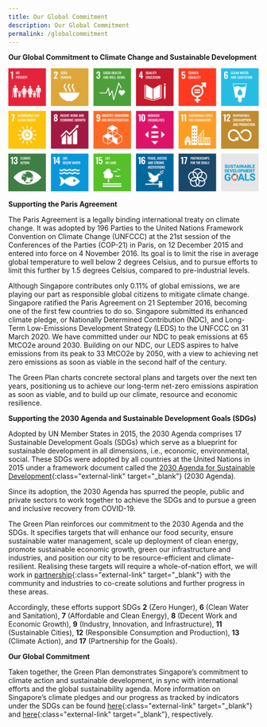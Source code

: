 ```yaml
---
title: Our Global Commitment
description: Our Global Commitment
permalink: /globalcommitment
---
```


**Our Global Commitment to Climate Change and Sustainable Development**

![Our Global Commitment](/images/framework/framework_global_commitment.jpg)


**Supporting the Paris Agreement**

The Paris Agreement is a legally binding international treaty on climate change. It was adopted by 196 Parties to the United Nations Framework Convention on Climate Change (UNFCCC) at the 21st session of the Conferences of the Parties (COP-21) in Paris, on 12 December 2015 and entered into force on 4 November 2016. Its goal is to limit the rise in average global temperature to well below 2 degrees Celsius, and to pursue efforts to limit this further by 1.5 degrees Celsius, compared to pre-industrial levels.

Although Singapore contributes only 0.11% of global emissions, we are playing our part as responsible global citizens to mitigate climate change. Singapore ratified the Paris Agreement on 21 September 2016, becoming one of the first few countries to do so. Singapore submitted its enhanced climate pledge, or Nationally Determined Contribution (NDC), and Long-Term Low-Emissions Development Strategy (LEDS) to the UNFCCC on 31 March 2020.  We have committed under our NDC to peak emissions at 65 MtCO2e around 2030. Building on our NDC, our LEDS aspires to halve emissions from its peak to 33 MtCO2e by 2050, with a view to achieving net zero emissions as soon as viable in the second half of the century.

The Green Plan charts concrete sectoral plans and targets over the next ten years, positioning us to achieve our long-term net-zero emissions aspiration as soon as viable, and to build up our climate, resource and economic resilience. 

**Supporting the 2030 Agenda and Sustainable Development Goals (SDGs)**

Adopted by UN Member States in 2015, the 2030 Agenda comprises 17 Sustainable Development Goals (SDGs) which serve as a blueprint for sustainable development in all dimensions, i.e., economic, environmental, social. These SDGs were adopted by all countries at the United Nations in 2015 under a framework document called the [2030 Agenda for Sustainable Development](https://sdgs.un.org/2030agenda){:class="external-link" target="_blank"} (2030 Agenda).

 Since its adoption, the 2030 Agenda has spurred the people, public and private sectors to work together to achieve the SDGs and to pursue a green and inclusive recovery from COVID-19.

The Green Plan reinforces our commitment to the 2030 Agenda and the SDGs. It specifies targets that will enhance our food security, ensure sustainable water management, scale up deployment of clean energy, promote sustainable economic growth, green our infrastructure and industries, and position our city to be resource-efficient and climate-resilient. Realising these targets will require a whole-of-nation effort, we will work in [partnership](https://www.greenplan.gov.sg/take-action/what-you-can-do/){:class="external-link" target="_blank"} with the community and industries to co-create solutions and further progress in these areas. 

Accordingly, these efforts support SDGs **2** (Zero Hunger), **6** (Clean Water and Sanitation), **7** (Affordable and Clean Energy), **8** (Decent Work and Economic Growth), **9** (Industry, Innovation, and Infrastructure), **11** (Sustainable Cities), **12** (Responsible Consumption and Production), **13** (Climate Action), and **17** (Partnership for the Goals).

**Our Global Commitment**

Taken together, the Green Plan demonstrates Singapore’s commitment to climate action and sustainable development, in sync with international efforts and the global sustainability agenda. More information on Singapore’s climate pledges and our progress as tracked by indicators under the SDGs can be found [here](https://www.nccs.gov.sg/media/press-release/submission-of-singapores-enhanced-nationally-determined-contribution-and-long-term-low-emissions-development-strategy){:class="external-link" target="_blank"} and [here](https://www.singstat.gov.sg/find-data/sdg){:class="external-link" target="_blank"}, respectively. 

